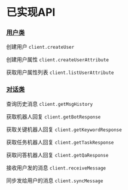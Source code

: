 # 已实现API

### [用户类](#用户类)

创建用户 `client.createUser`

创建用户属性 `client.createUserAttribute`

获取用户属性列表 `client.listUserAttribute`

### [对话类](#对话类)

查询历史消息 `client.getMsgHistory`

获取机器人回复 `client.getBotResponse`

获取关键机器人回复 `client.getKeywordResponse`

获取任务机器人回复 `client.getTaskResponse`

获取问答机器人回复 `client.getQaResponse`

接收用户发的消息 `client.receiveMessage`

同步发给用户的消息 `client.syncMessage`

